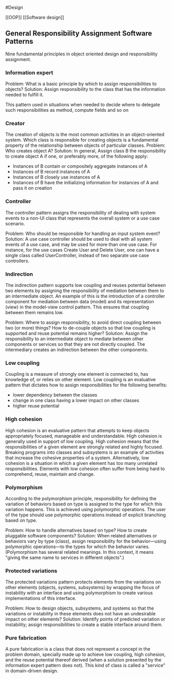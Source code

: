 #Design 

[[OOP]] [[Software design]]


## General Responsibility Assignment Software Patterns

Nine fundamental principles in object oriented design and responsibility assignment.


### Information expert
Problem: What is a basic principle by which to assign responsibilities to objects?
Solution: Assign responsibility to the class that has the information needed to fulfill it.

This pattern used in situations when needed to decide where to delegate such responsibilities as method, compute fields and so on


### Creator 
The creation of objects is the most common activities in an object-oriented system. Which class is responsible for creating objects is a fundamental property of the relationship between objects of particular classes.
Problem: Who creates object A?
Solution: In general, Assign class B the responsibility to create object A if one, or preferably more, of the following apply:
- Instances of B contain or compositely aggregate instances of A
- Instances of B record instances of A
- Instances of B closely use instances of A
-  Instances of B have the initializing information for instances of A and pass it on creation


### Controller
The controller pattern assigns the responsibility of dealing with system events to a non-UI class that represents the overall system or a use case scenario.

Problem: Who should be responsible for handling an input system event?
Solution: A use case controller should be used to deal with all system events of a use case, and may be used for more than one use case. For instance, for the use cases Create User and Delete User, one can have a single class called UserController, instead of two separate use case controllers.


### Indirection
The indirection pattern supports low coupling and reuses potential between two elements by assigning the responsibility of mediation between them to an intermediate object. An example of this is the introduction of a controller component for mediation between data (model) and its representation (view) in the model-view control pattern. This ensures that coupling between them remains low.

Problem: Where to assign responsibility, to avoid direct coupling between two (or more) things? How to de-couple objects so that low coupling is supported and reuse potential remains higher?
Solution: Assign the responsibility to an intermediate object to mediate between other components or services so that they are not directly coupled.
The intermediary creates an indirection between the other components.


### Low coupling
Coupling is a measure of strongly one element is connected to, has knowledge of, or relies on other element. Low coupling is an evaluative pattern that  dictates how to assign responsibilities for the following benefits:
- lower dependency between the classes
- change in one class having a lower impact on other classes
- higher reuse potential


### High cohesion
High cohesion is an evaluative pattern that attempts to keep objects appropriately focused, manageable and understandable. High cohesion is generally used in support of low coupling. High cohesion means that the responsibilities of a given element are strongly related and highly focused. Breaking programs into classes and subsystems is an example of activities that increase the cohesive properties of a system. Alternatively, low cohesion is a situation in which a given element has too many unrelated responsibilities. Elements with low cohesion often suffer from being hard to comprehend, reuse, maintain and change.


### Polymorphism 
According to the polymorphism principle, responsibility for defining the variation of behaviors based on type is assigned to the type for which this variation happens. This is achieved using polymorphic operations. The user of the type should use polymorphic operations instead of explicit branching based on type.

Problem: How to handle alternatives based on type? How to create pluggable software components?
Solution: When related alternatives or behaviors vary by type (class), assign responsibility for the behavior—using polymorphic operations—to the types for which the behavior varies. (Polymorphism has several related meanings. In this context, it means "giving the same name to services in different objects".)


### Protected variations 
The protected variations pattern protects elements from the variations on other elements (objects, systems, subsystems) by wrapping the focus of instability with an interface and using polymorphism to create various implementations of this interface.

Problem: How to design objects, subsystems, and systems so that the variations or instability in these elements does not have an undesirable impact on other elements?
Solution: Identify points of predicted variation or instability; assign responsibilities to create a stable interface around them.



### Pure fabrication
A pure fabrication is a class that does not represent a concept in the problem domain, specially made up to achieve low coupling, high cohesion, and the reuse potential thereof derived (when a solution presented by the information expert pattern does not). This kind of class is called a "service" in domain-driven design.
